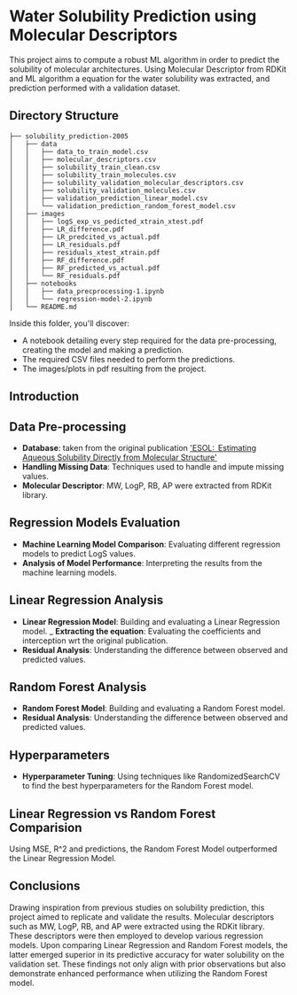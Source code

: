 # Water Solubility Prediction using Molecular Descriptors

This project aims to compute a robust ML algorithm in order to predict the solubility of molecular architectures. Using Molecular Descriptor from RDKit and ML algorithm a equation for the water solubility was extracted, and prediction performed with a validation dataset.

## Directory Structure

```
├── solubility_prediction-2005
│   ├── data
│   │   ├── data_to_train_model.csv
│   │   ├── molecular_descriptors.csv
│   │   ├── solubility_train_clean.csv
│   │   ├── solubility_train_molecules.csv
│   │   ├── solubility_validation_molecular_descriptors.csv
│   │   ├── solubility_validation_molecules.csv
│   │   ├── validation_prediction_linear_model.csv
│   │   └── validation_prediction_random_forest_model.csv
│   ├── images
│   │   ├── logS_exp_vs_pedicted_xtrain_xtest.pdf
│   │   ├── LR_difference.pdf
│   │   ├── LR_predcited_vs_actual.pdf
│   │   ├── LR_residuals.pdf
│   │   ├── residuals_xtest_xtrain.pdf
│   │   ├── RF_difference.pdf
│   │   ├── RF_predicted_vs_actual.pdf
│   │   └── RF_residuals.pdf
│   ├── notebooks
│   │   ├── data_precprocessing-1.ipynb
│   │   └── regression-model-2.ipynb
│   └── README.md
```

Inside this folder, you'll discover:

- A notebook detailing every step required for the data pre-processing, creating the model and making a prediction.
- The required CSV files needed to perform the predictions.
- The images/plots in pdf resulting from the project.

## Introduction

## Data Pre-processing

- **Database**: taken from the original publication ['ESOL:  Estimating Aqueous Solubility Directly from Molecular Structure'](https://risweb.st-andrews.ac.uk/portal/en/datasets/dls100-solubility-dataset(3a3a5abc-8458-4924-8e6c-b804347605e8).html)
- **Handling Missing Data**: Techniques used to handle and impute missing values.
- **Molecular Descriptor**: MW, LogP, RB, AP were extracted from RDKit library.

## Regression Models Evaluation

- **Machine Learning Model Comparison**: Evaluating different regression models to predict LogS values.
- **Analysis of Model Performance**: Interpreting the results from the machine learning models.

## Linear Regression Analysis
- **Linear Regression Model**: Building and evaluating a Linear Regression model.
_ **Extracting the equation**: Evaluating the coefficients and interception wrt the original publication.
- **Residual Analysis**: Understanding the difference between observed and predicted values.

## Random Forest Analysis

- **Random Forest Model**: Building and evaluating a Random Forest model.
- **Residual Analysis**: Understanding the difference between observed and predicted values.

## Hyperparameters

- **Hyperparameter Tuning**: Using techniques like RandomizedSearchCV to find the best hyperparameters for the Random Forest model.

## Linear Regression vs Random Forest Comparision
Using MSE, R^2 and predictions, the Random Forest Model outperformed the Linear Regression Model.

## Conclusions

Drawing inspiration from previous studies on solubility prediction, this project aimed to replicate and validate the results. Molecular descriptors such as MW, LogP, RB, and AP were extracted using the RDKit library. These descriptors were then employed to develop various regression models. Upon comparing Linear Regression and Random Forest models, the latter emerged superior in its predictive accuracy for water solubility on the validation set. These findings not only align with prior observations but also demonstrate enhanced performance when utilizing the Random Forest model.

